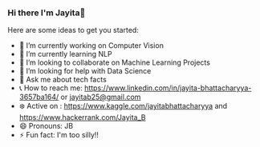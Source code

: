 ### Hi there I'm Jayita👋


Here are some ideas to get you started:

- 🔭 I’m currently working on Computer Vision 
- 🌱 I’m currently learning NLP
- 👯 I’m looking to collaborate on Machine Learning Projects
- :eyes: I’m looking for help with Data Science
- 💬 Ask me about tech facts
- :telephone_receiver: How to reach me: https://www.linkedin.com/in/jayita-bhattacharyya-3657ba164/ or jayitab25@gmail.com
- :snowflake: Active on : https://www.kaggle.com/jayitabhattacharyya and https://www.hackerrank.com/Jayita_B 
- 😄 Pronouns: JB
- ⚡ Fun fact: I'm too silly!! 
 
